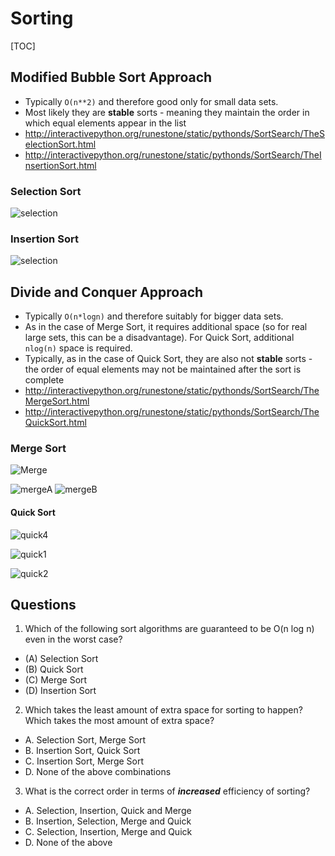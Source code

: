 
# Sorting 

[TOC]

## Modified Bubble Sort Approach

- Typically `O(n**2)` and therefore good only for small data sets. 
- Most likely they are **stable** sorts - meaning they maintain the order in which equal elements appear in the list 
- http://interactivepython.org/runestone/static/pythonds/SortSearch/TheSelectionSort.html
- http://interactivepython.org/runestone/static/pythonds/SortSearch/TheInsertionSort.html

### Selection Sort
![selection](https://cdn.rawgit.com/kgisl/pythonFDP/67362bd2/img/selectionsortnew.png)

### Insertion Sort

![selection](https://cdn.rawgit.com/kgisl/pythonFDP/67362bd2/img/insertionsort.png)



## Divide and Conquer Approach


- Typically `O(n*logn)` and therefore suitably for bigger data sets. 
- As in the case of Merge Sort, it requires additional space (so for real large sets, this can be a disadvantage). For Quick Sort, additional `nlog(n)` space is required. 
- Typically,  as in the case of Quick Sort, they are also not **stable** sorts - the order of equal elements may not be maintained after the sort is complete 
- http://interactivepython.org/runestone/static/pythonds/SortSearch/TheMergeSort.html
- http://interactivepython.org/runestone/static/pythonds/SortSearch/TheQuickSort.html


### Merge Sort
![Merge](https://cdn.rawgit.com/kgisl/pythonFDP/b3dcfbb1/img/merge-sort.png) 

![mergeA](https://cdn.rawgit.com/kgisl/pythonFDP/67362bd2/img/mergesortA.png)
![mergeB](https://cdn.rawgit.com/kgisl/pythonFDP/67362bd2/img/mergesortB.png)


#### Quick Sort 

![quick4](https://cdn.rawgit.com/kgisl/pythonFDP/67362bd2/img/firstsplit.png)

![quick1](https://cdn.rawgit.com/kgisl/pythonFDP/67362bd2/img/partitionA.png)

![quick2](https://cdn.rawgit.com/kgisl/pythonFDP/67362bd2/img/partitionB.png)



## Questions

1. Which of the following sort algorithms are guaranteed to be O(n log n) even in the worst case?

- (A) Selection Sort
- (B) Quick Sort
- (C) Merge Sort
- (D) Insertion Sort

2. Which takes the least amount of extra space for sorting to happen? Which takes the most amount of extra space? 

- A.  Selection Sort, Merge Sort 
- B. Insertion Sort, Quick Sort 
- C. Insertion Sort, Merge Sort 
- D. None of the above combinations 

3. What is the correct order in terms of ***increased*** efficiency of sorting? 

- A. Selection, Insertion, Quick and Merge 
- B. Insertion, Selection, Merge and Quick 
- C. Selection, Insertion, Merge and Quick 
- D. None of the above 


